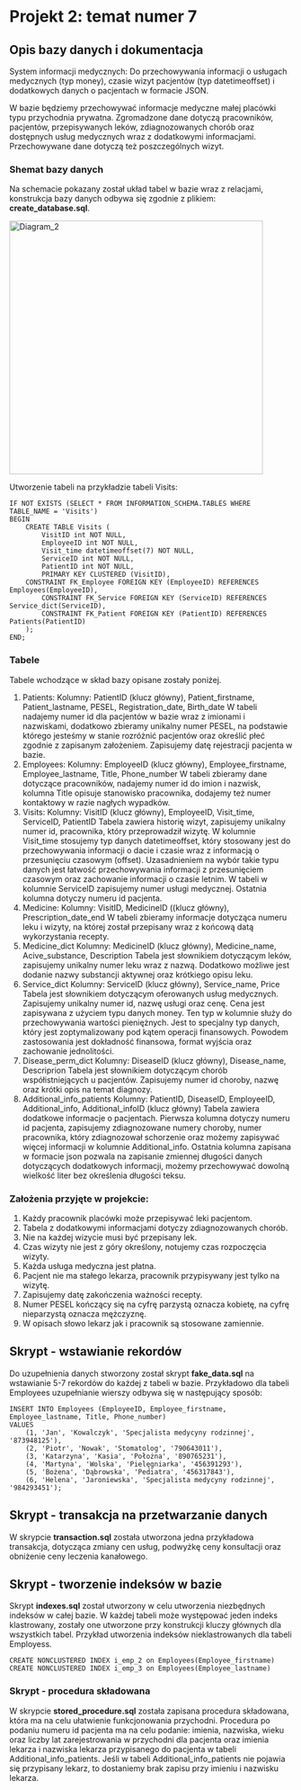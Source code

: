 # Projekt 2: temat numer 7

## Opis bazy danych i dokumentacja
System informacji medycznych: Do przechowywania informacji o usługach medycznych (typ money), czasie wizyt pacjentów (typ datetimeoffset) i dodatkowych danych o pacjentach w formacie JSON.

W bazie będziemy przechowywać informacje medyczne małej placówki typu przychodnia prywatna.
Zgromadzone dane dotyczą pracowników, pacjentów, przepisywanych leków, zdiagnozowanych chorób oraz dostępnych usług medycznych wraz z dodatkowymi informacjami. Przechowywane dane dotyczą też poszczególnych wizyt.

### Shemat bazy danych
Na schemacie pokazany został układ tabel w bazie wraz z relacjami, konstrukcja bazy danych odbywa się zgodnie z plikiem: **create_database.sql**.

<img width="451" alt="Diagram_2" src="https://github.com/weronikamucha/database_projekt2/assets/115482647/fa312c89-acc5-4bc1-b13c-8973093881bd">

Utworzenie tabeli na przykładzie tabeli Visits:

```
IF NOT EXISTS (SELECT * FROM INFORMATION_SCHEMA.TABLES WHERE TABLE_NAME = 'Visits')
BEGIN
    CREATE TABLE Visits (
        VisitID int NOT NULL,
        EmployeeID int NOT NULL,
        Visit_time datetimeoffset(7) NOT NULL,
        ServiceID int NOT NULL,
        PatientID int NOT NULL,
        PRIMARY KEY CLUSTERED (VisitID),
	CONSTRAINT FK_Employee FOREIGN KEY (EmployeeID) REFERENCES Employees(EmployeeID),
        CONSTRAINT FK_Service FOREIGN KEY (ServiceID) REFERENCES Service_dict(ServiceID),
        CONSTRAINT FK_Patient FOREIGN KEY (PatientID) REFERENCES Patients(PatientID)
    );
END;
```

### Tabele
Tabele wchodzące w skład bazy opisane zostały poniżej.
1. Patients:
Kolumny: PatientID (klucz główny), Patient_firstname, Patient_lastname, PESEL, Registration_date, Birth_date
W tabeli nadajemy numer id dla pacjentów w bazie wraz z imionami i nazwiskami, dodatkowo zbieramy unikalny numer PESEL, na podstawie którego jesteśmy w stanie rozróżnić pacjentów oraz określić płeć zgodnie z zapisanym założeniem. Zapisujemy datę rejestracji pacjenta w bazie.
2. Employees:
Kolumny: EmployeeID (klucz główny), Employee_firstname, Employee_lastname, Title, Phone_number
W tabeli zbieramy dane dotyczące pracowników, nadajemy numer id do imion i nazwisk, kolumna Title opisuje stanowisko pracownika, dodajemy też numer kontaktowy w razie nagłych wypadków.
3. Visits:
Kolumny: VisitID (klucz główny), EmployeeID, Visit_time, ServiceID, PatientID
Tabela zawiera historię wizyt, zapisujemy unikalny numer id, pracownika, który przeprowadził wizytę. W kolumnie Visit_time stosujemy typ danych datetimeoffset, który stosowany jest do przechowywania informacji o dacie i czasie wraz z informacją o przesunięciu czasowym (offset). Uzasadnieniem na wybór takie typu danych jest łatwość przechowywania informacji z przesunięciem czasowym oraz zachowanie informacji o czasie letnim. W tabeli w kolumnie ServiceID zapisujemy numer usługi medycznej. Ostatnia kolumna dotyczy numeru id pacjenta.
4. Medicine:
Kolumny: VisitID, MedicineID ((klucz główny), Prescription_date_end
W tabeli zbieramy informacje dotycząca numeru leku i wizyty, na której został przepisany wraz z końcową datą wykorzystania recepty.
5. Medicine_dict
Kolumny: MedicineID (klucz główny), Medicine_name, Acive_substance, Description
Tabela jest słownikiem dotyczącym leków, zapisujemy unikalny numer leku wraz z nazwą.
Dodatkowo możliwe jest dodanie nazwy substancji aktywnej oraz krótkiego opisu leku.
6. Service_dict
Kolumny: ServiceID (klucz główny), Service_name, Price
Tabela jest słownikiem dotyczącym oferowanych usług medycznych. Zapisujemy unikalny
numer id, nazwę usługi oraz cenę. Cena jest zapisywana z użyciem typu danych money. Ten
typ w kolumnie służy do przechowywania wartości pieniężnych. Jest to specjalny typ danych,
który jest zoptymalizowany pod kątem operacji finansowych. Powodem zastosowania jest
dokładność finansowa, format wyjścia oraz zachowanie jednolitości.
7. Disease_perm_dict
Kolumny: DiseaseID (klucz główny), Disease_name, Descriprion
Tabela jest słownikiem dotyczącym chorób współistniejących u pacjentów. Zapisujemy numer
id choroby, nazwę oraz krótki opis na temat diagnozy.
8. Additional_info_patients
Kolumny: PatientID, DiseaseID, EmployeeID, Additional_info, Additional_infoID (klucz
główny)
Tabela zawiera dodatkowe informacje o pacjentach. Pierwsza kolumna dotyczy numeru id
pacjenta, zapisujemy zdiagnozowane numery choroby, numer pracownika, który
zdiagnozował schorzenie oraz możemy zapisywać więcej informacji w kolumnie
Additional_info. Ostatnia kolumna zapisana w formacie json pozwala na zapisanie zmiennej
długości danych dotyczących dodatkowych informacji, możemy przechowywać dowolną
wielkość liter bez określenia długości teksu.

### Założenia przyjęte w projekcie:
1. Każdy pracownik placówki może przepisywać leki pacjentom.
2. Tabela z dodatkowymi informacjami dotyczy zdiagnozowanych chorób.
3. Nie na każdej wizycie musi być przepisany lek.
4. Czas wizyty nie jest z góry określony, notujemy czas rozpoczęcia wizyty.
5. Każda usługa medyczna jest płatna.
6. Pacjent nie ma stałego lekarza, pracownik przypisywany jest tylko na wizytę.
7. Zapisujemy datę zakończenia ważności recepty.
8. Numer PESEL kończący się na cyfrę parzystą oznacza kobietę, na cyfrę nieparzystą oznacza
mężczyznę.
9. W opisach słowo lekarz jak i pracownik są stosowane zamiennie.

## Skrypt - wstawianie rekordów
Do uzupełnienia danych stworzony został skrypt **fake_data.sql** na wstawianie 5-7 rekordów do każdej z tabeli w bazie.
Przykładowo dla tabeli Employees uzupełnianie wierszy odbywa się w następujący sposób:

```
INSERT INTO Employees (EmployeeID, Employee_firstname, Employee_lastname, Title, Phone_number)
VALUES 
    (1, 'Jan', 'Kowalczyk', 'Specjalista medycyny rodzinnej', '873948125'),
    (2, 'Piotr', 'Nowak', 'Stomatolog', '790643011'),
    (3, 'Katarzyna', 'Kasia', 'Położna', '890765231'),
    (4, 'Martyna', 'Wolska', 'Pielęgniarka', '456391293'),
    (5, 'Bożena', 'Dąbrowska', 'Pediatra', '456317843'),
    (6, 'Helena', 'Jaroniewska', 'Specjalista medycyny rodzinnej', '984293451');
```

## Skrypt - transakcja na przetwarzanie danych
W skrypcie **transaction.sql** została utworzona jedna przykładowa transakcja, dotycząca zmiany cen usług, podwyżkę ceny konsultacji oraz obniżenie ceny leczenia kanałowego. 

## Skrypt - tworzenie indeksów w bazie
Skrypt **indexes.sql** został utworzony w celu utworzenia niezbędnych indeksów w całej bazie. W każdej tabeli może występować jeden indeks klastrowany, zostały one utworzone przy konstrukcji kluczy głównych dla wszystkich tabel. 
Przykład utworzenia indeksów nieklastrowanych dla tabeli Employess.

```
CREATE NONCLUSTERED INDEX i_emp_2 on Employees(Employee_firstname)
CREATE NONCLUSTERED INDEX i_emp_3 on Employees(Employee_lastname)
```

### Skrypt - procedura składowana
W skrypcie **stored_procedure.sql** została zapisana procedura składowana, która ma na celu ułatwienie funkcjonowania przychodni. Procedura po podaniu numeru id pacjenta ma na celu podanie: imienia, nazwiska, wieku oraz liczby lat zarejestrowania w przychodni dla pacjenta oraz imienia lekarza i nazwiska lekarza przypisanego do pacjenta w tabeli Additional_info_patients. Jeśli w tabeli Additional_info_patients nie pojawia się przypisany lekarz, to dostaniemy brak zapisu przy imieniu i nazwisku lekarza.
